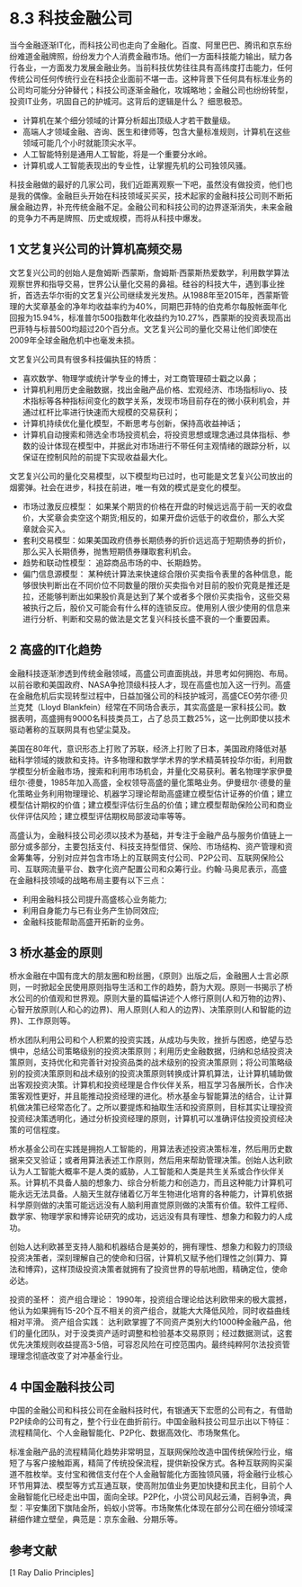# 8.3 科技金融公司

当今金融逐渐IT化，而科技公司也走向了金融化。百度、阿里巴巴、腾讯和京东纷纷难道金融牌照，纷纷发力个人消费金融市场。他们一方面科技能力输出，赋力各行各业，一方面发力发展金融业务。当前科技优势往往具有高纬度打击能力，任何传统公司任何传统行业在科技企业面前不堪一击。这种背景下任何具有标准业务的公司均可能分分钟替代；科技公司逐渐金融化，攻城略地；金融公司也纷纷转型，投资IT业务，巩固自己的护城河。这背后的逻辑是什么？ 细思极恐。

- 计算机在某个细分领域的计算分析超出顶级人才若干数量级。
- 高端人才领域金融、咨询、医生和律师等，包含大量标准规则，计算机在这些领域可能几个小时就能顶尖水平。
- 人工智能特别是通用人工智能，将是一个重要分水岭。
- 计算机或人工智能表现出的专业性，让掌握先机的公司独领风骚。

科技金融做的最好的几家公司，我们近距离观察一下吧，虽然没有做投资，他们也是我的偶像。金融巨头开始在科技领域买买买，技术起家的金融科技公司则不断拓展金融边界，补充传统金融不足。金融公司和科技公司的边界逐渐消失，未来金融的竞争力不再是牌照、历史或规模，而将从科技中爆发。

## 1 文艺复兴公司的计算机高频交易

文艺复兴公司的创始人是詹姆斯·西蒙斯，詹姆斯·西蒙斯热爱数学，利用数学算法观察世界和指导交易，世界公认量化交易的鼻祖。硅谷的科技大牛，遇到事业挫折，首选去华尔街的文艺复兴公司继续发光发热。从1988年至2015年，西蒙斯管理的大奖章基金的净年均收益率约为40%，同期巴菲特的伯克希尔每股帐面年化回报为15.94%，标准普尔500指数年化收益约为10.27%，西蒙斯的投资表现高出巴菲特与标普500均超过20个百分点。文艺复兴公司的量化交易让他们即使在2009年全球金融危机中也毫发未损。

文艺复兴公司具有很多科技偏执狂的特质：
- 喜欢数学、物理学或统计学专业的博士，对工商管理硕士戳之以鼻； 
- 计算机利用历史金融数据，找出金融产品价格、宏观经济、市场指标liyo、技术指标等各种指标间变化的数学关系，发现市场目前存在的微小获利机会，并通过杠杆比率进行快速而大规模的交易获利； 
- 计算机持续优化量化模型，不断思考与创新，保持高收益神话； 
- 计算机自动搜索和筛选全市场投资机会，将投资思想或理念通过具体指标、参数的设计体现在模型中，并据此对市场进行不带任何主观情绪的跟踪分析，以保证在控制风险的前提下实现收益最大化。

文艺复兴公司的量化交易模型，以下模型均已过时，也可能是文艺复兴公司放出的烟雾弹。社会在进步，科技在前进，唯一有效的模式是变化的模型。
- 市场过激反应模型： 如果某个期货的价格在开盘的时候远远高于前一天的收盘价，大奖章会卖空这个期货;相反的，如果开盘价远低于的收盘价，那么大奖章就会买入。
- 套利交易模型：如果美国政府债券长期债券的折价远远高于短期债券的折价，那么买入长期债券，抛售短期债券赚取套利机会。
- 趋势和联动性模型： 追踪商品市场的中、长期趋势。
- 偏门信息源模型： 某种统计算法来快速综合限价买卖指令表里的各种信息，能够很快判断出在不同价位不同数量的限价买卖指令对目前的股价究竟是推还是拉，还能够判断出如果股价真是达到了某个或者多个限价买卖指令，这些交易被执行之后，股价又可能会有什么样的连锁反应。使用别人很少使用的信息来进行分析、判断和交易的做法是文艺复兴科技长盛不衰的一个重要因素。

## 2 高盛的IT化趋势

金融科技逐渐渗透到传统金融领域，高盛公司直面挑战，并思考如何拥抱、布局。以前谷歌和美国政府、NASA争抢顶级科技人才，现在高盛也加入这一行列。高盛在金融危机后实现转型过程中，日益加强公司的科技护城河，高盛CEO劳尔德·贝兰克梵（Lloyd Blankfein）经常在不同场合表示，其实高盛是一家科技公司。数据表明，高盛拥有9000名科技类员工，占了总员工数25%，这一比例即使以技术驱动著称的互联网具有也望尘莫及。

美国在80年代，意识形态上打败了苏联，经济上打败了日本，美国政府降低对基础科学领域的拨款和支持。许多物理和数学学术界的学术精英转投华尔街，利用数学模型分析金融市场，搜索和利用市场机会，并量化交易获利。著名物理学家伊曼纽尔·德曼，1985年加入高盛，全权领导高盛的量化策略业务。伊曼纽尔·德曼的量化策略业务利用物理理论、机器学习理论帮助高盛建立模型估计证券的价值；建立模型估计期权的价值；建立模型评估衍生品的价值；建立模型帮助保险公司和商业伙伴评估风险；建立模型评估期权局部波动率等等。

高盛认为，金融科技公司必须以技术为基础，并专注于金融产品与服务价值链上一部分或多部分，主要包括支付、科技支持型借贷、保险、市场结构、资产管理和资金筹集等，分别对应并包含市场上的互联网支付公司、P2P公司、互联网保险公司、互联网流量平台、数字化资产配置公司和众筹行业。约翰·马奥尼表示，高盛在金融科技领域的战略布局主要有以下三点：
- 利用金融科技公司提升高盛核心业务能力;
- 利用自身能力与已有业务产生协同效应;
- 金融科技能帮助高盛开拓新的业务。

## 3 桥水基金的原则

桥水金融在中国有庞大的朋友圈和粉丝圈，《原则》出版之后，金融圈人士言必原则，一时掀起全民使用原则指导生活和工作的趋势，蔚为大观。原则一书揭示了桥水公司的价值观和世界观。原则大量的篇幅讲述个人修行原则(人和万物的边界)、心智开放原则(人和心的边界)、用人原则(人和人的边界)、决策原则(人和智能的边界)、工作原则等。

桥水团队利用公司和个人积累的投资实践，从成功与失败，挫折与困惑，绝望与恐惧中，总结公司策略级别的投资决策原则；利用历史金融数据，归纳和总结投资决策原则，支持优化和完善针对投资品类的战术级别的投资决策原则；将公司策略级别的投资决策原则和战术级别的投资决策原则转换成计算机算法，让计算机辅助做出客观投资决策。计算机和投资经理是合作伙伴关系，相互学习各展所长，合作决策客观性更好，并且能推动投资经理的进化。桥水基金与智能算法的结合，让计算机做决策已经常态化了。之所以要提炼和抽取生活和投资原则，目标其实让理投资投资经决策透明化，通过分析投资经理的原则，计算机可以准确评估投资投资经决策的可信程度。

桥水基金公司在实践是拥抱人工智能的，用算法表述投资决策标准，然后用历史数据来交叉验证；或者用算法表述工作原则，然后用来帮助管理决策。创始人达利欧认为人工智能大概率不是人类的威胁，人工智能和人类是共生关系或合作伙伴关系。计算机不具备人脑的想象力、综合分析能力和创造力，而且这种能力计算机可能永远无法具备。人脑天生就存储着亿万年生物进化培育的各种能力，计算机依据科学原则做的决策可能远远没有人脑利用直觉原则做的决策有价值。软件工程师、数学家、物理学家和博弈论研究的成功，远远没有具有理性、想象力和毅力的人成功。

创始人达利欧甚至支持人脑和机器结合是美妙的，拥有理性、想象力和毅力的顶级投资决策者，深刻理解自己的使命和归宿，计算机又赋予他们理性之剑(算力、算法和博弈)，这样顶级投资决策者就拥有了投资世界的导航地图，精确定位，使命必达。

投资的圣杯：
资产组合理论： 1990年，投资组合理论给达利欧带来的极大震撼，他认为如果拥有15-20个互不相关的资产组合，就能大大降低风险，同时收益曲线相对平滑。
资产组合实践： 达利欧掌握了不同资产类别大约1000种金融产品，他们的量化团队，对于没类资产适时调整和检验基本交易原则；经过数据测试，这套优先决策规则收益提高3-5倍，可容忍风险在可控范围内。最终纯粹阿尔法投资管理理念彻底改变了对冲基金行业。

## 4 中国金融科技公司

中国的金融公司和科技公司在金融科技时代，有银通天下宏愿的公司有之，有借助P2P续命的公司有之，整个行业在曲折前行。中国金融科技公司显示出以下特征：流程精简化、个人金融智能化、P2P化、数据高效化、市场聚焦化。

标准金融产品的流程精简化趋势非常明显，互联网保险改造中国传统保险行业，缩短了与客户接触距离，精简了传统投保流程，提供新投保方式。各种互联网购买渠道不胜枚举。支付宝和微信支付在个人金融智能化方面独领风骚，将金融行业核心环节用算法、模型等方式互通互联，使高附加值业务更加快捷和民主化，目前个人金融智能化已经走出中国，面向全球。P2P化，小贷公司风起云涌，百舸争流，典型：平安集团下旗陆金所，蚂蚁小贷等。市场聚焦化体现在部分公司在细分领域深耕细作建立壁垒，典范是：京东金融、分期乐等。

## 参考文献
[1 Ray Dalio Principles]